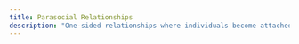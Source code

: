 ```yaml
---
title: Parasocial Relationships
description: "One-sided relationships where individuals become attached to media personalities as if they are engaged in reciprocal friendship"
---
```

